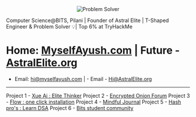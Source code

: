 <div align="center">
  <img src="https://readme-typing-svg.demolab.com?font=Iosevka&weight=700&size=40&pause=0&color=2F81F7&center=true&vCenter=true&width=600&lines=Problem+Solver" alt="Problem Solver" />
</div>

Computer Science@BITS, Pilani  | Founder of Astral Elite |  T-Shaped Engineer & Problem Solver 💡| Top 6% at TryHackMe

#  Home: [MyselfAyush.com](https://myselfayush.com)  | Future - [AstralElite.org](https://AstralElite.org)
- Email: hi@myselfayush.com                          | - Email - Hi@AstralElite.org
---
Project 1 - [Xue Ai : Elite Thinker](https://xue.AstralElite.org)
Project 2 - [Encrypted Onion Forum](https://github.com/AstralElite-open-source/Encrypted-onion-forum)
Project 3 - [Flow : one click installation](https://Flow.AstralElite.org)
Project 4 - [Mindful Journal](https://journal.AstralElite.org)
Project 5 - [Hash pro's : Learn DSA](https://hashpros.AstralElite.org)
Project 6 - [Bits student community](https://bits.AstralElite.org)
